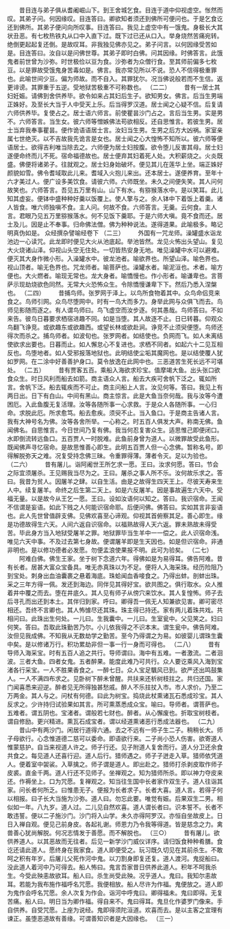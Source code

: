 <!-- { "loadSidebar": true } -->
　　昔目连与弟子俱从耆阇崛山下。到王舍城乞食。目连于道中仰视虚空。怅然而叹。其弟子问。何因缘叹。目连答曰。卿欲知者须还到佛所可便问也。于是乞食讫还到佛所。其弟子便问向所叹事。目连答曰。我见上虚空中有一饿鬼。身极长大其状丑恶。有七枚热铁丸从口中入直下过。既下过已还从口入。举身烧然苦痛宛转。绝倒更起起复还倒。是故叹耳。非我独见佛亦见之。弟子问言。以何因缘受苦如是。目连答曰。汝自以是问佛世尊。其弟子即时白佛。问其因缘。时佛答言。此饿鬼者前世曾为沙弥。时世极俭以豆为食。沙弥者为众僧行食。至其师前偏多七枚豆。以是罪故受饿鬼身苦毒如是。佛言。我亦常见所以不说。恐人不信得极重罪也。此喻世间少豆。偏为师故。而不自入。其罪犹尔。况当佛说般若而不生信。返更诽谤。其罪重于五逆。受地狱苦极重不可称数也。
（二二）
　　昔有一居士其妇妊娠。请佛到舍供养毕。欲令如来占其妇后生子。欲知男女。佛言。后当生男端正姝好。及至长大当于人中受天上乐。后当得罗汉道。居士闻之心疑不信。后复请六师供养毕。复使占之。居士语六师言。前使瞿昙沙门占之。言后当生男。实是男不。六师答言。当生女。彼六师等憎嫉佛法苟欲相反。还自思惟言。若彼生男。居士当弃我奉事瞿昙。便作诡语语居士言。汝妇当生男。生男之后方大凶祸。家室亲属七世绝灭。以不吉故我先诡言是女也。居士闻之心大惶怖不知所以。彼六师等便语居士。欲得吉利唯当除去之。六师便为居士妇按腹。欲令堕儿反害其母。居士妇遂便命终而儿不死。宿命福德故也。居士便弃其妇着死人处。大积薪烧之。火炎既盛。佛便将诸弟子。往就观之。居士妇身始破坏。便见其儿在莲华上坐。端正姝好颜貌如雪。佛令耆域取此儿来。耆域入火抱儿来出。还本居士。遂便养育。至年十六才美过人。便广设多美饮食。请彼六师。六师既坐。未久之间便失笑。其人问何故笑也。六师答言。吾见五万里有山。山下有水。有猕猴落水中。是以笑耳。此儿知其虚妄。便钵中盛种种好羹以饭覆上。使人擎与之。余人钵中下着饭上着羹。诸人皆食。唯六师独嗔不食。主人问。何故不食。六师答言。无羹。云何食。主人言。君眼乃见五万里猕猴落水。何不见饭下羹耶。于是六师大嗔。竟不食而还。居士及儿。因是止不奉事。归命佛法僧。佛为种种说法。遂得道果。此喻极多。略记明真伪如是。
众经撰杂譬喻经卷下
（二三）
　　外国有一咒龙师。澡罐盛水诣龙池边一心读咒。此龙即时便见大火从池底起。举池皆然。龙见火怖出头望山。复见大火烧诸山泽。仰视山头空无住处。一切皆热安身无地。唯见澡罐中水可以避难。便灭其大身作微小形。入澡罐水中。彼龙池者。喻欲界也。所望山泽。喻色界也。视山顶者。喻无色界也。咒龙师者。喻菩萨也。澡罐水者。喻泥洹也。术者。喻方便也。大火燃者。喻现无常也。龙大身者。喻憍慢也。作小形者。喻谦卑也。言菩萨示现劫烧欲色同然。无常大火恐怖众生。令除憍慢谦卑下下。然后乃悉入涅槃也。
（二四）
　　昔捕鸟师。张罗网于泽上。以鸟所食物着其中。众鸟命侣竞来食之。鸟师引网。众鸟尽堕网中。时有一鸟大而多力。身举此网与众俱飞而去。鸟师见影随而逐之。有人谓鸟师曰。鸟飞虚空而汝步逐。何其愚哉。鸟师答曰。不如来告。彼鸟日暮要求栖宿进趣不同。如是当堕。其人故逐不止。日已转暮。仰观众鸟翻飞诤竞。或欲趣东或欲趣西。或望长林或欲赴涧。诤竞不止须臾便堕。鸟师还得次而杀之。捕鸟师者。如波旬也。张罗网者。如结使也。负网而飞。如人未离结使欲求出要也。日暮而止。如人懈怠心不复进也。求栖不同者。如起六十二见互相反也。鸟堕地者。如人受邪报落地狱也。此明结使尘垢其魔网也。是以结使覆人犹如罗网。在二涂中好善善护身口。莫令放逸在此网中也。三恶道苦生死长远不可堪处。
（二五）
　　昔有贾客五百。乘船入海欲求珍宝。值摩竭大鱼。出头张口欲食众生。时日风利而船去如箭。商主语众人言。船去大疾可舍帆下泛之。辄如所言。舍帆下泛。船去辄疾而不可止。商主问船上人言。汝见何等。答曰。我见上有两日出。日下有白山。中间有黑山。商主惊言。此是大鱼当奈何哉。我与汝等今遭困厄。入此鱼腹无复活理。汝等各随所事一心求救。于是众人各随所事。一心归命。求脱此厄。所求愈笃。船去愈疾。须臾不止。当入鱼口。于是商主告诸人言。我有大神号名为佛。汝等各舍所举。一心称之。时五百人俱发大声。称南无佛。鱼闻佛名。自思惟言。今日世间乃复有佛。我当何忍复害众生。适思惟己即便闭口。水即倒流转远鱼口。五百贾人一时脱难。此鱼前身曾为道人。以微罪故受此鱼形。既闻佛声寻忆宿命。是故思惟善心即生。此明五百贾人但一心念佛。暂称名号。即得解脱弥天之难。况复受持念佛三昧。令重罪得薄。薄者令灭。足以为验也。
（二六）
　　昔有屠儿。诣阿阇世王所乞求一愿。王曰。汝求何愿。答曰。节会之际宜须屠杀。王见赐我当尽为之。王曰。屠杀之事人所不乐。汝何故乐求之。答曰。我昔为贫人。因屠羊之肆。以自生活。由是之故得生四天王上。尽彼天寿来生人中。续复屠羊。命终之后生第二天上。如是六反屠羊。因是事故遍生六天中。受福无量。以是故今从王乞一愿。王曰。设如汝语何以知之。答曰。我识宿命。王闻不信谓是妄语。如此下贱之人何能识宿命耶。后便问佛。佛答曰。实如其言非妄语也。此人先世曾值辟支佛。见佛欢喜至心谛观。仰视其首俯察其足。善心即生。缘是功德故得生六天。人间六返自识宿命。以福熟故得人天六返。罪未熟故未得受苦。毕此身方当入地狱受屠羊之罪。地狱罪毕当生羊中一一偿之。此人识宿命浅。唯见六天中事。不及过去第七身故。便谓屠羊即是生天因也。如是但识宿命。非通非明也。是以修功德者必发愿。勿便孟浪使果报不明。此可为验矣。
（二七）
　　阿难白佛。佛生王家。坐于树下念道六年。得佛如是为易得耳。佛告阿难。昔有长者。居甚大富众宝备具。唯无赤真珠以为不足。便将人入海采珠。经历险阻乃到宝处。刺身出血油囊裹之悬着海底。珠蛤闻血香唼食之。乃得出蚌。剖蚌出珠。采之三年方得一佩。发还到海边。同伴见其得好宝。欲共图之。俱行取水。众人推着井中覆之而去。堕在井底久。其人见有师子从傍穴来饮水。其人复惶怖。师子去后寻孔而出还到本土。其伴归到家。呼曰。卿得吾一佩无人知兼欲见害。卿可密尽相还。吾终不言卿也。其人怖懅尽还其珠。珠主得已持还。家有两儿着珠共戏。共相问曰。此珠出生何处。一儿曰。生我囊中。一儿曰。生室瓮中。父见笑之。妇曰何笑。答曰。吾取此珠勤苦乃尔。小儿依我得之不识本末。谓生瓮中。佛告阿难。汝但见我成佛。不知我从无数劫学之勤苦。至今乃得谓之为易。如彼婴儿谓珠生囊中矣。是以修诸万行。积功累劫非但一事一行一身而可得也。
（二八）
　　昔有导师入海采宝。时有五百人追之共行。导师谓曰。海中有五难。一者激流。二者洄波。三者大鱼。四者女鬼。五者醉果。能度此难乃可共行。众人要讫乘风入海到宝渚各行采宝。一人不胜果香食之。一醉七日。众人宝足颿风已到。欲严还出鸣鼓集人。一人不满四布求之。见卧树下醉未曾醒。共扶来还析树枝拄之。共归还国。家门闻喜悉来迎逆。醉者见无所得独甚愁戚。醉人不乐拄扙入市。市人求价。乃至二万两金。其人与之。问杖有何德。曰此为树宝。捣烧此杖熏诸瓦石悉成珍宝。其人反求之。少许持归试验果如其言。所可熏蒸悉成众宝。喻曰。导师者。谓菩萨也。五难者。谓五阴也。宝渚者。谓般若七财也。醉者。从心懈废也。折取宝树枝者。谓自修励。更兴精进。熏瓦石成宝者。谓以经道熏诸恶行悉成法器也。
（二九）
　　昔山中有两沙门。闲居行道得六通。去之不远有一师子生二子。稍稍长大。师子母欲行。心念惟道德二慈可以委命。即语欲行来。二子尚小恐人伤害。欲寄道人惟蒙慈护。自当来视道人许之。师子行还。见子附道人复舍而行。道人分卫还余食共食之。每见道人还喜行迎。道人后行。猎师遇之。师子子迸走入草。猎师依凭道人。便着室中袈裟。入草擒之。师子谓是道人。即出赴之。猎师打杀剥皮取作师子皮裘。直金千两。道人行还不见师子。坐禅观之。知为猎师所杀。即以神力夺皮来还。作褥坐上。口为咒愿。复禅观之。知当往生国中长者家作双生子。道人往诣其家。问长者何所乏。曰惟患无子。便报为长者求子。长者大喜。道人言。若得子何以相报。曰子长大当施为沙弥。道人曰。勿忘此要。唯觉有娠。后果双生二男。相似如一年。八九岁。道人过。二儿见自然欢喜。道人谓长者曰。识本誓不。长者不敢违誓。便以二子施沙门。沙门将入山学。未久亦得阿罗汉。亦恒自坐故皮上。日日入禅自观。便见己前身皮。各起礼谢。师恩力乃令我等得道。皆是慈念之力。禽兽善心犹尚解脱。何况志情发于善愿。而不解脱也。
（三○）
　　昔有屠儿。欲供养道人。以其恶故而无往者。后见一新学沙门威仪详序。请归饭食种种肴膳。食讫还请此道人。愿终身在我家食。道人即便受之。玩习既久切见在其前杀生。不敢呵之积有年岁。后屠儿父死作河中鬼。以刀割身即复还复。道人渡河。鬼捉船曰。没此道人着河中乃可得去。船人怖曰。鬼言吾家昔日供养此道人。积年不呵我杀生。今受此殃恚故欲耳。船人曰。杀生尚受此殃。况乎道人。鬼曰。我知尔恚故耳。若能为我布施作福呼名咒愿。我便相放。船人尽许为作福。鬼便放之。道人即为鬼作会呼名咒愿。余人次复为作会。诣河中呼鬼曰。卿得福未。鬼曰即得。无复苦痛。船人曰。明日当为卿作福。得自来不。鬼曰得耳。鬼旦化作婆罗门像来。手自供养。自受咒愿。上座为说经。鬼即得须陀洹道。欢喜而去。是以主客之宜理有谏正。虽堕恶道故有善缘。可谓善知识者是大因缘也。
（三一）
